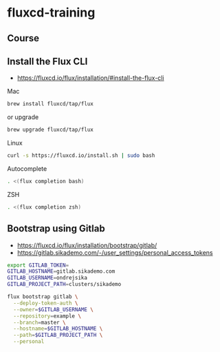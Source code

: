 # fluxcd-training

## Course

## Install the Flux CLI

- https://fluxcd.io/flux/installation/#install-the-flux-cli

Mac

```bash
brew install fluxcd/tap/flux
```

or upgrade

```bash
brew upgrade fluxcd/tap/flux
```

Linux

```bash
curl -s https://fluxcd.io/install.sh | sudo bash
```

Autocomplete

```bash
. <(flux completion bash)
```

ZSH

```zsh
. <(flux completion zsh)
```

## Bootstrap using Gitlab

- https://fluxcd.io/flux/installation/bootstrap/gitlab/
- https://gitlab.sikademo.com/-/user_settings/personal_access_tokens

```bash
export GITLAB_TOKEN=
GITLAB_HOSTNAME=gitlab.sikademo.com
GITLAB_USERNAME=ondrejsika
GITLAB_PROJECT_PATH=clusters/sikademo
```

```bash
flux bootstrap gitlab \
  --deploy-token-auth \
  --owner=$GITLAB_USERNAME \
  --repository=example \
  --branch=master \
  --hostname=$GITLAB_HOSTNAME \
  --path=$GITLAB_PROJECT_PATH \
  --personal
```
